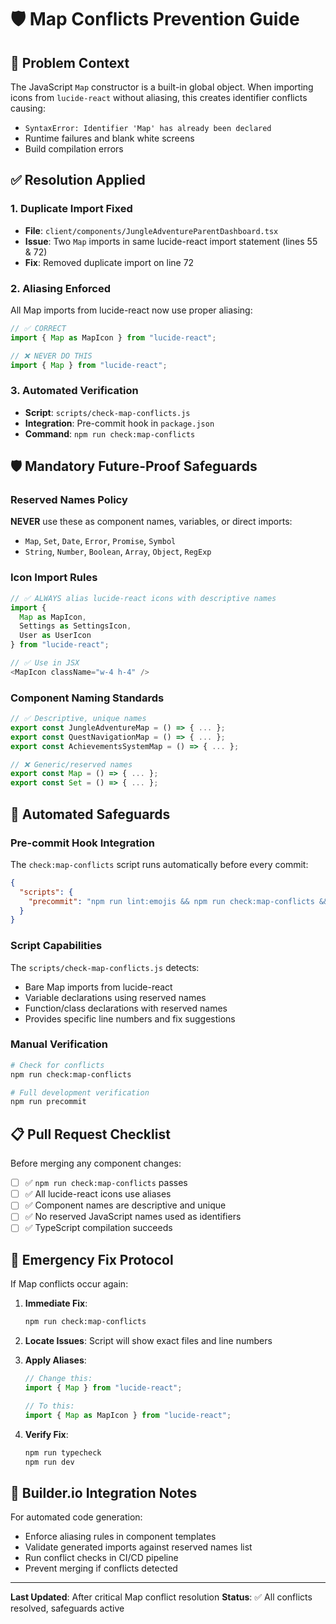 # 🛡️ Map Conflicts Prevention Guide

## 🚨 Problem Context
The JavaScript `Map` constructor is a built-in global object. When importing icons from `lucide-react` without aliasing, this creates identifier conflicts causing:
- `SyntaxError: Identifier 'Map' has already been declared`
- Runtime failures and blank white screens
- Build compilation errors

## ✅ Resolution Applied

### 1. Duplicate Import Fixed
- **File**: `client/components/JungleAdventureParentDashboard.tsx`
- **Issue**: Two `Map` imports in same lucide-react import statement (lines 55 & 72)
- **Fix**: Removed duplicate import on line 72

### 2. Aliasing Enforced
All Map imports from lucide-react now use proper aliasing:
```typescript
// ✅ CORRECT
import { Map as MapIcon } from "lucide-react";

// ❌ NEVER DO THIS
import { Map } from "lucide-react";
```

### 3. Automated Verification
- **Script**: `scripts/check-map-conflicts.js`
- **Integration**: Pre-commit hook in `package.json`
- **Command**: `npm run check:map-conflicts`

## 🛡️ Mandatory Future-Proof Safeguards

### Reserved Names Policy
**NEVER** use these as component names, variables, or direct imports:
- `Map`, `Set`, `Date`, `Error`, `Promise`, `Symbol`
- `String`, `Number`, `Boolean`, `Array`, `Object`, `RegExp`

### Icon Import Rules
```typescript
// ✅ ALWAYS alias lucide-react icons with descriptive names
import { 
  Map as MapIcon,
  Settings as SettingsIcon,
  User as UserIcon 
} from "lucide-react";

// ✅ Use in JSX
<MapIcon className="w-4 h-4" />
```

### Component Naming Standards
```typescript
// ✅ Descriptive, unique names
export const JungleAdventureMap = () => { ... };
export const QuestNavigationMap = () => { ... };
export const AchievementsSystemMap = () => { ... };

// ❌ Generic/reserved names
export const Map = () => { ... };
export const Set = () => { ... };
```

## 🔧 Automated Safeguards

### Pre-commit Hook Integration
The `check:map-conflicts` script runs automatically before every commit:
```json
{
  "scripts": {
    "precommit": "npm run lint:emojis && npm run check:map-conflicts && npm run typecheck"
  }
}
```

### Script Capabilities
The `scripts/check-map-conflicts.js` detects:
- Bare Map imports from lucide-react
- Variable declarations using reserved names
- Function/class declarations with reserved names
- Provides specific line numbers and fix suggestions

### Manual Verification
```bash
# Check for conflicts
npm run check:map-conflicts

# Full development verification
npm run precommit
```

## 📋 Pull Request Checklist

Before merging any component changes:
- [ ] ✅ `npm run check:map-conflicts` passes
- [ ] ✅ All lucide-react icons use aliases
- [ ] ✅ Component names are descriptive and unique
- [ ] ✅ No reserved JavaScript names used as identifiers
- [ ] ✅ TypeScript compilation succeeds

## 🚨 Emergency Fix Protocol

If Map conflicts occur again:

1. **Immediate Fix**:
   ```bash
   npm run check:map-conflicts
   ```

2. **Locate Issues**: Script will show exact files and line numbers

3. **Apply Aliases**:
   ```typescript
   // Change this:
   import { Map } from "lucide-react";
   
   // To this:
   import { Map as MapIcon } from "lucide-react";
   ```

4. **Verify Fix**:
   ```bash
   npm run typecheck
   npm run dev
   ```

## 🎯 Builder.io Integration Notes

For automated code generation:
- Enforce aliasing rules in component templates
- Validate generated imports against reserved names list
- Run conflict checks in CI/CD pipeline
- Prevent merging if conflicts detected

---

**Last Updated**: After critical Map conflict resolution
**Status**: ✅ All conflicts resolved, safeguards active
